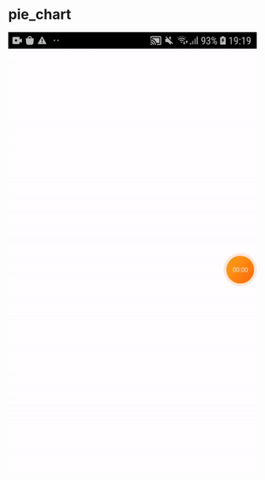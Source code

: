 # pie_chart

![Imgur Image](https://github.com/AMBE1203/pie_chart/blob/master/screen_short/example.gif)
